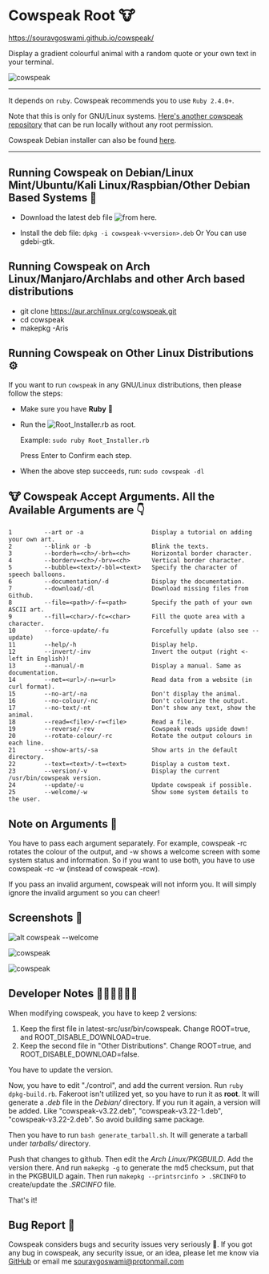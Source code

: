 # Cowspeak Root 🐮
https://souravgoswami.github.io/cowspeak/

Display a gradient colourful animal with a random quote or your own text in your terminal.

![cowspeak](https://github.com/Souravgoswami/cowspeak-deb/blob/master/Screenshots/Screenshot_2019-01-24_23-10-28.png)

---

It depends on `ruby`. Cowspeak recommends you to use `Ruby 2.4.0+`.

Note that this is only for GNU/Linux systems. [Here's another cowspeak repository](https://github.com/Souravgoswami/cowspeak) that can be run locally without any root permission.

Cowspeak Debian installer can also be found [here](https://www.opendesktop.org/p/1271477/).

---

## Running Cowspeak on Debian/Linux Mint/Ubuntu/Kali Linux/Raspbian/Other Debian Based Systems 🐄

   + Download the latest deb file ![from here](https://github.com/Souravgoswami/cowspeak-root/tree/master/Debian).
        
   + Install the deb file:
            `dpkg -i cowspeak-v<version>.deb`
                Or
             You can use gdebi-gtk.

## Running Cowspeak on Arch Linux/Manjaro/Archlabs and other Arch based distributions

   + git clone https://aur.archlinux.org/cowspeak.git
   + cd cowspeak
   + makepkg -Aris

## Running Cowspeak on Other Linux Distributions ⚙️

If you want to run `cowspeak` in any GNU/Linux distributions, then please follow the steps:
    
   + Make sure you have **Ruby** 💎
   
   + Run the ![Root_Installer.rb](https://github.com/Souravgoswami/cowspeak-deb/blob/master/Root_Installer.rb) as root.
         
        Example: `sudo ruby Root_Installer.rb`
         
        Press Enter to Confirm each step.

   + When the above step succeeds, run:
        `sudo cowspeak -dl`
   
## 🐮 Cowspeak Accept Arguments. All the Available Arguments are 👇
```
1         --art or -a                   Display a tutorial on adding your own art.
2         --blink or -b                 Blink the texts.
3         --borderh=<ch>/-brh=<ch>      Horizontal border character.
4         --borderv=<ch>/-brv=<ch>      Vertical border character.
5         --bubble=<text>/-bbl=<text>   Specify the character of speech balloons.
6         --documentation/-d            Display the documentation.
7         --download/-dl                Download missing files from Github.
8         --file=<path>/-f=<path>       Specify the path of your own ASCII art.
9         --fill=<char>/-fc=<char>      Fill the quote area with a character.
10        --force-update/-fu            Forcefully update (also see --update)
11        --help/-h                     Display help.
12        --invert/-inv                 Invert the output (right <- left in English)!
13        --manual/-m                   Display a manual. Same as documentation.
14        --net=<url>/-n=<url>          Read data from a website (in curl format).
15        --no-art/-na                  Don't display the animal.
16        --no-colour/-nc               Don't colourize the output.
17        --no-text/-nt                 Don't show any text, show the animal.
18        --read=<file>/-r=<file>       Read a file.
19        --reverse/-rev                Cowspeak reads upside down!
20        --rotate-colour/-rc           Rotate the output colours in each line.
21        --show-arts/-sa               Show arts in the default directory.
22        --text=<text>/-t=<text>       Display a custom text.
23        --version/-v                  Display the current /usr/bin/cowspeak version.
24        --update/-u                   Update cowspeak if possible.
25        --welcome/-w                  Show some system details to the user.
```

## Note on Arguments 📝
You have to pass each argument separately. For example, cowspeak -rc rotates the colour of the output, and -w shows a welcome screen with some system status and information. So if you want to use both, you have to use cowspeak -rc -w (instead of cowspeak -rcw).

If you pass an invalid argument, cowspeak will not inform you. It will simply ignore the invalid argument so you can cheer!

## Screenshots 📸
![alt cowspeak --welcome](https://github.com/Souravgoswami/cowspeak/blob/master/Screenshots/b.png)
 
![cowspeak](https://github.com/Souravgoswami/cowspeak-deb/blob/master/Screenshots/Screenshot_2019-03-26_04-04-36.png)
 
![cowspeak](https://github.com/Souravgoswami/cowspeak-deb/blob/master/Screenshots/Screenshot_2019-03-26_04-04-11.png)

## Developer Notes 👨🏻‍💻👩🏻‍💻
When modifying cowspeak, you have to keep 2 versions:
1. Keep the first file in latest-src/usr/bin/cowspeak. Change ROOT=true, and ROOT_DISABLE_DOWNLOAD=true.
2. Keep the second file in "Other Distributions". Change ROOT=true, and ROOT_DISABLE_DOWNLOAD=false.

You have to update the version.

Now, you have to edit "./control", and add the current version. Run `ruby dpkg-build.rb`. Fakeroot isn't utilized yet, so you have to run it as **root**. It will generate a *.deb* file in the *Debian/* directory. If you run it again, a version will be added. Like "cowspeak-v3.22.deb", "cowspeak-v3.22-1.deb", "cowspeak-v3.22-2.deb". So avoid building same package.

Then you have to run `bash generate_tarball.sh`. It will generate a tarball under *tarballs/* directory.

Push that changes to github. Then edit the *Arch Linux/PKGBUILD*. Add the version there. And run `makepkg -g` to generate the md5 checksum, put that in the PKGBUILD again. Then run `makepkg --printsrcinfo > .SRCINFO` to create/update the *.SRCINFO* file.

That's it!

## Bug Report 🐞
Cowspeak considers bugs and security issues very seriously 🐛. If you got any bug in cowspeak, any security issue, or an idea, please let me know via [GitHub](https://github.com/Souravgoswami/cowspeak-deb/issues/new) or email me souravgoswami@protonmail.com
